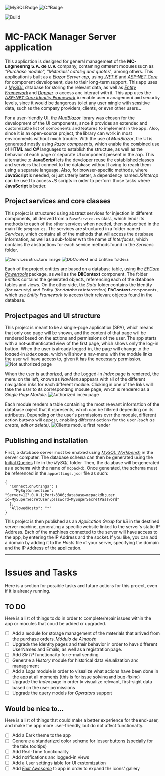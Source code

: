 ![MySQLBadge](https://img.shields.io/badge/MySQL-005C84?style=for-the-badge&logo=mysql&logoColor=white)
![C#Badge](https://img.shields.io/badge/C%23-239120?style=for-the-badge&logo=c-sharp&logoColor=white)

![Build](https://github.com/Rionzagal/MCPackServer/actions/workflows/dotnet.yml/badge.svg)

# MC-PACK Manager Server application

This application is designed for general management of the **MC-Engineering S.A. de C.V.** company, containing different modules such as *"Purchase module", "Materials' catalog and quotes"*, among others. This application is built as a *Blazor Server app*, using [*.NET 6*](https://dotnet.microsoft.com/en-us/download/dotnet/6.0) and [*ASP-NET Core*](https://github.com/dotnet/aspnetcore) for component development, due to their long-term support. This app uses a [*MySQL*](https://www.mysql.com/) database for storing the relevant data, as well as [*Entity Framework*](https://docs.microsoft.com/en-us/ef/) and [*Dapper*](https://www.nuget.org/packages/Dapper/) to access and interact with it. This app uses the [*ASP-NET Core Identity Framework*](https://docs.microsoft.com/en-us/aspnet/core/security/authentication/identity?view=aspnetcore-6.0&tabs=visual-studio) to enable user management and security levels, since it would be dangerous to let any user mingle with sensitive data, such as the company providers, clients, or even other users... 

For a user-friendly UI, the [*MudBlazor*](https://mudblazor.com/) library was chosen for the development of the UI components, since it provides an extended and customizable list of components and features to implement in the app. Also, since it is an open-source project, the library can work in most environments without much trouble. With the use of *MudBlazor*, the UI is generated mostly using *Razor components*, which enable the combined use of **HTML** and **C#** languages to establish the structure, as well as the behavior of each page or separate UI component present in the app. This alternative to **JavaScript** lets the developer reuse the established classes and services that connect to the database without having to reach them using a separate language. Also, for browser-specific methods, where **JavaScript** is needed, or just utterly better, a dependency named *JSInterop* can be used to access *JS* scripts in order to perform those tasks where **JavaScript** is better.

## Project services and core classes

This project is structured using abstract services for injection in different components, all derived from a `BaseService.cs` class, which lends its methods to each of the other services when needed, then subscribed in the main file `program.cs`. The services are structured in a folder named *Services*, which contains all of the methods that will access the database information, as well as a sub-folder with the name of *Interfaces*, which contains the abstractions for each service methods found in the *Services* folder.

![Services structure image][ServiceStructure]
![DbContext and Entities folders][DataAndEntities]

Each of the project entities are based on a database table, using the [*EFCore Powertools*](https://marketplace.visualstudio.com/items?itemName=ErikEJ.EFCorePowerTools) package, as well as the **DBContext** component. The folder *Entities* contains the generated objects, referencing each of the database tables and views. On the other side, the *Data* folder contains the Identity *(for security)* and Entity *(for database interaction)* **DbContext** components, which use *Entity Framework* to access their relevant objects found in the database.

## Project pages and UI structure

This project is meant to be a single-page application (SPA), which means that only one page will be shown, and the content of that page will be rendered based on the actions and permissions of the user. The app starts with a not-authenticated view of the first page, which shows only the log-in button. When the user is already logged-in, the page will change to the logged-in *Index* page, which will show a nav-menu with the module links the user will have access to, given it has the necessary permission. 
![Not authorized page][NotLoggedInIndex]

When the user is authorized, and the Logged-in *Index* page is rendered, the menu on the left, known as *NavMenu* appears with all of the different navigation links for each different module. Clicking in one of the links will take the user to its corresponding module page, which is rendered as a *Single Page Module*.
![Authorized index page][LoggedInIndex]

Each module renders a table containing the most relevant information of the database object that it represents, which can be filtered depending on its attributes. Depending on the user's permissions over the module, different action buttons will appear, enabling different actions for the user *(such as create, edit or delete)*.
![Clients module first render][ClientsTable]

## Publishing and installation
First, a database server must be enabled using [*MySQL Workbench*](https://dev.mysql.com/doc/workbench/en/) in the server computer. The database schema can then be generated using the [Initial Queries](./MCPackServer/MySQL/MC_Pack_MySql_Script.sql) file in the *MySQL* folder. Then, the database will be generated as a schema with the name of `mcpackdb`. Once generated, the schema must be referenced in the `appsettings.json` file as such: 

```
{
  "ConnectionStrings": {
    "MySqlConnection": "Server=127.0.0.1;Port=3306;database=mcpackdb;user id=MySuperSecretUser;password=MySuperSecretPassword"
  },
  "AllowedHosts": "*"
}
```

This project is then published as an *Application Group* for *IIS* in the destined server machine, generating a specific website linked to the server's static IP Address. Each of the machines connected to the server will have access to the app, by entering the IP Address and the socket. If you like, you can add a domain by adding it to the *Hosts* file of your server, specifying the domain and the IP Address of the application. 

***
# Issues and Tasks
Here is a section for possible tasks and future actions for this project, even if it is already running.

## TO DO
Here is a list of things to do in order to complete/repair issues within the app or modules that could be added or upgraded.

- [ ] Add a module for storage management of the materials that arrived from the purchase orders. *Módulo de Almacén*
- [ ] Upgrade the Identity pages and their behavior in order to have different UserNames and Emails, as well as a registration page.
- [ ] Add *SMTP* functionality for e-mail sending
- [ ] Generate a *History* module for historical data visualization and management
- [ ] Add a *Logs* module in order to visualize what actions have been done in the app at all moments (this is for issue solving and bug-fixing)
- [ ] Upgrade the *Index* page in order to visualize relevant, first-sight data based on the user permissions
- [ ] Upgrade the query models for *Operators* support

## Would be nice to...
Here is a list of things that could make a better experience for the end-user, and make the app more user-friendly, but do not affect functionality.

- [ ] Add a Dark theme to the app
- [ ] Generate a standarized color scheme for lesser buttons (specially for the tabs tooltips)
- [ ] Add Real-Time functionality
- [ ] Add notifications and logged-in views
- [ ] Add a User settings table for UI customization
- [ ] Add [*Font Awesome*](https://fontawesome.com/) to app in order to expand the icons' gallery

[ServiceStructure]: https://user-images.githubusercontent.com/82832934/159050567-5671bf25-bf18-4c7d-909a-d3461f58c13e.png "Services file structure"
[DataAndEntities]: https://user-images.githubusercontent.com/82832934/159054108-afa274b7-61dd-453f-ab9b-c77be1517999.png "Data and Entities folders"
[LoggedInIndex]: https://user-images.githubusercontent.com/82832934/159054779-d466a9eb-3fc7-4468-be2a-d4c2573215e1.png "Logged-in Index page"
[NotLoggedInIndex]: https://user-images.githubusercontent.com/82832934/159055058-baf5784d-33c8-41af-8246-359c8aae4d19.png "Not logged-in Index page"
[ClientsTable]: https://user-images.githubusercontent.com/82832934/159069024-f02c90ec-2144-4c78-801a-67634117c4e5.png "Clients module table"
